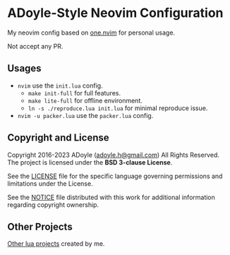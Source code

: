 # ADoyle-Style Neovim Configuration

My neovim config based on [one.nvim](https://github.com/adoyle-h/one.nvim) for personal usage.

Not accept any PR.

## Usages

- `nvim` use the `init.lua` config.
  - `make init-full` for full features.
  - `make lite-full` for offline environment.
  - `ln -s ./reproduce.lua init.lua` for minimal reproduce issue.
- `nvim -u packer.lua` use the `packer.lua` config.

## Copyright and License

Copyright 2016-2023 ADoyle (adoyle.h@gmail.com) All Rights Reserved.
The project is licensed under the **BSD 3-clause License**.

See the [LICENSE][] file for the specific language governing permissions and limitations under the License.

See the [NOTICE][] file distributed with this work for additional information regarding copyright ownership.

## Other Projects

[Other lua projects](https://github.com/adoyle-h?tab=repositories&q=&type=source&language=lua&sort=stargazers) created by me.

<!-- links -->

[LICENSE]: ./LICENSE
[NOTICE]: ./NOTICE
